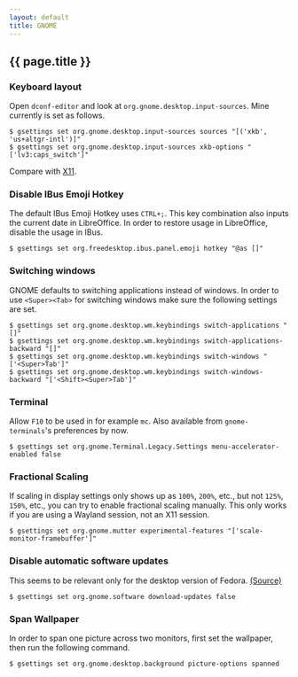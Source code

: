 ```yaml
---
layout: default
title: GNOME
---
```


## {{ page.title }}

### Keyboard layout

Open `dconf-editor` and look at `org.gnome.desktop.input-sources`. Mine
currently is set as follows.

    $ gsettings set org.gnome.desktop.input-sources sources "[('xkb', 'us+altgr-intl')]"
    $ gsettings set org.gnome.desktop.input-sources xkb-options "['lv3:caps_switch']"

Compare with [X11](/notes/x11/).

### Disable IBus Emoji Hotkey

The default IBus Emoji Hotkey uses `CTRL+;`.
This key combination also inputs the current date in LibreOffice.
In order to restore usage in LibreOffice, disable the usage in IBus.

    $ gsettings set org.freedesktop.ibus.panel.emoji hotkey "@as []"

### Switching windows

GNOME defaults to switching applications instead of windows.
In order to use `<Super><Tab>` for switching windows make sure the following
settings are set.

    $ gsettings set org.gnome.desktop.wm.keybindings switch-applications "[]"
    $ gsettings set org.gnome.desktop.wm.keybindings switch-applications-backward "[]"
    $ gsettings set org.gnome.desktop.wm.keybindings switch-windows "['<Super>Tab']"
    $ gsettings set org.gnome.desktop.wm.keybindings switch-windows-backward "['<Shift><Super>Tab']"

### Terminal

Allow `F10` to be used in for example `mc`.
Also available from `gnome-terminals`'s preferences by now.

    $ gsettings set org.gnome.Terminal.Legacy.Settings menu-accelerator-enabled false

### Fractional Scaling

If scaling in display settings only shows up as `100%`, `200%`, etc., but not
`125%`, `150%`, etc., you can try to enable fractional scaling manually.
This only works if you are using a Wayland session, not an X11 session.

    $ gsettings set org.gnome.mutter experimental-features "['scale-monitor-framebuffer']"

### Disable automatic software updates

This seems to be relevant only for the desktop version of Fedora.
[(Source)](http://vfamilyserver.org/blog/2014/11/disable-background-updates-on-fedora-21-gnome-3-14/)

    $ gsettings set org.gnome.software download-updates false

### Span Wallpaper

In order to span one picture across two monitors, first set the wallpaper, then
run the following command.

    $ gsettings set org.gnome.desktop.background picture-options spanned
